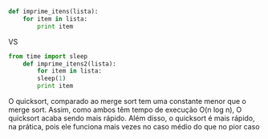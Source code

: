 ```Python
def imprime_itens(lista):
	for item in lista:
		print item
```
VS
```Python
from time import sleep
	def imprime_itens2(lista):
		for item in lista:
		sleep(1)
		print item
```

O quicksort, comparado ao merge sort tem uma constante menor que o merge sort. Assim, como ambos têm tempo de execução O(n log n), O quicksort acaba sendo mais rápido. Além disso, o quicksort é mais rápido, na prática, pois ele funciona mais vezes no caso médio do que no pior caso